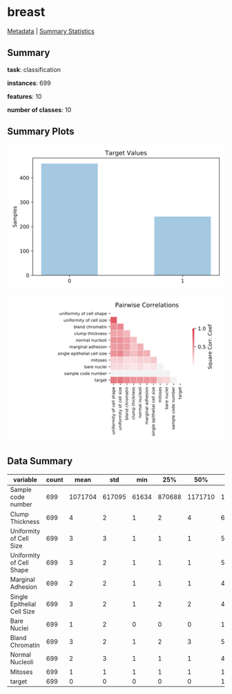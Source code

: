 # breast

[Metadata](metadata.yaml) | [Summary Statistics](summary_stats.csv)

## Summary

**task**: classification

**instances**: 699

**features**: 10

**number of classes**: 10

## Summary Plots

![Labels](label.svg)

![Corr](corr.svg)

## Data Summary

|	variable	|	count	|	mean	|	std	|	min	|	25%	|	50%	|	75%	|	max|
| --- | --- | --- | --- | --- | --- | --- | --- | --- |
|	Sample code number	|	699	|	1071704	|	617095	|	61634	|	870688	|	1171710	|	1238298	|	13454352
|	Clump Thickness	|	699	|	4	|	2	|	1	|	2	|	4	|	6	|	10
|	Uniformity of Cell Size	|	699	|	3	|	3	|	1	|	1	|	1	|	5	|	10
|	Uniformity of Cell Shape	|	699	|	3	|	2	|	1	|	1	|	1	|	5	|	10
|	Marginal Adhesion	|	699	|	2	|	2	|	1	|	1	|	1	|	4	|	10
|	Single Epithelial Cell Size	|	699	|	3	|	2	|	1	|	2	|	2	|	4	|	10
|	Bare Nuclei	|	699	|	1	|	2	|	0	|	0	|	0	|	1	|	10
|	Bland Chromatin	|	699	|	3	|	2	|	1	|	2	|	3	|	5	|	10
|	Normal Nucleoli	|	699	|	2	|	3	|	1	|	1	|	1	|	4	|	10
|	Mitoses	|	699	|	1	|	1	|	1	|	1	|	1	|	1	|	10
|	target	|	699	|	0	|	0	|	0	|	0	|	0	|	1	|	1
